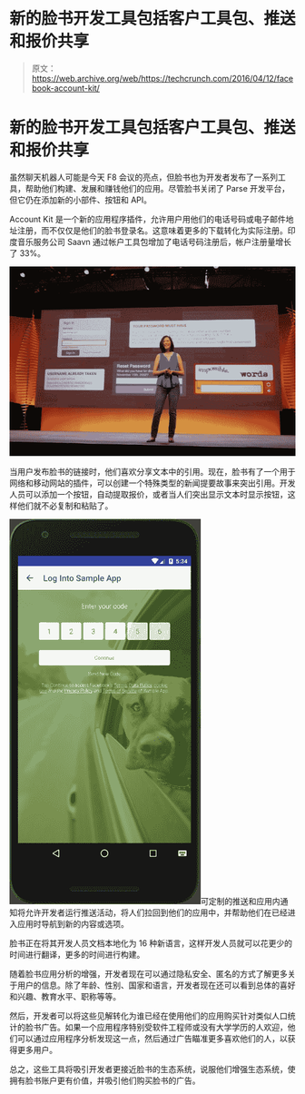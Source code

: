 # 新的脸书开发工具包括客户工具包、推送和报价共享 

> 原文：<https://web.archive.org/web/https://techcrunch.com/2016/04/12/facebook-account-kit/>

# 新的脸书开发工具包括客户工具包、推送和报价共享

虽然聊天机器人可能是今天 F8 会议的亮点，但脸书也为开发者发布了一系列工具，帮助他们构建、发展和赚钱他们的应用。尽管脸书关闭了 Parse 开发平台，但它仍在添加新的小部件、按钮和 API。

Account Kit 是一个新的应用程序插件，允许用户用他们的电话号码或电子邮件地址注册，而不仅仅是他们的脸书登录名。这意味着更多的下载转化为实际注册。印度音乐服务公司 Saavn 通过帐户工具包增加了电话号码注册后，帐户注册量增长了 33%。

![DSC05608](img/1d2a4ade0cd81d785562dd821c3790ea.png)

当用户发布脸书的链接时，他们喜欢分享文本中的引用。现在，脸书有了一个用于网络和移动网站的插件，可以创建一个特殊类型的新闻提要故事来突出引用。开发人员可以添加一个按钮，自动提取报价，或者当人们突出显示文本时显示按钮，这样他们就不必复制和粘贴了。

![Account Kit_phone number login_2](img/69a0e592e4be19d2435d016a96ea8454.png)可定制的推送和应用内通知将允许开发者运行推送活动，将人们拉回到他们的应用中，并帮助他们在已经进入应用时导航到新的内容或选项。

脸书正在将其开发人员文档本地化为 16 种新语言，这样开发人员就可以花更少的时间进行翻译，更多的时间进行构建。

随着脸书应用分析的增强，开发者现在可以通过隐私安全、匿名的方式了解更多关于用户的信息。除了年龄、性别、国家和语言，开发者现在还可以看到总体的喜好和兴趣、教育水平、职称等等。

然后，开发者可以将这些见解转化为谁已经在使用他们的应用购买针对类似人口统计的脸书广告。如果一个应用程序特别受软件工程师或没有大学学历的人欢迎，他们可以通过应用程序分析发现这一点，然后通过广告瞄准更多喜欢他们的人，以获得更多用户。

总之，这些工具将吸引开发者更接近脸书的生态系统，说服他们增强生态系统，使拥有脸书账户更有价值，并吸引他们购买脸书的广告。